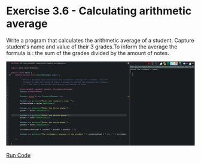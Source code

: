 # Exercise 3.6 - Calculating arithmetic average

Write a program that calculates the arithmetic average of a student. Capture
student's name and value of their 3 grades.To inform the average the formula
is : the sum of the grades divided by the amount of notes.

<center>

![Gif AreaAndPerimeter](/gif_img/3.6.gif)

</center>

[Run Code](https://replit.com/@ariana-ssilva/Main-4#Main.java)